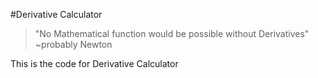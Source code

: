 #Derivative Calculator 
>"No Mathematical function would be possible without Derivatives"  ~probably Newton

This is the code for Derivative Calculator 

